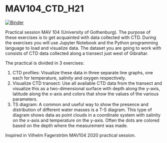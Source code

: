 # MAV104_CTD_H21

[![Binder](https://mybinder.org/badge_logo.svg)](https://mybinder.org/v2/gh/EstelFont/MAV104_CTD_H21/main?labpath=MAV104_CTD_HT21.ipynb)

Practical session MAV 104 (University of Gothenburg). The purpose of these exercises is to get acquainted with data collected with CTD. During the exercises you will use Jupyter Notebook and the Python programming language to load and visualize data. The dataset you are going to work with consists of CTD data collected along a transect just west of Gibraltar.

The practical is divided in 3 exercises:
1. CTD profiles: Visualize these data in three separate line graphs, one each for temperature, salinity and oxygen respectively.
2. Visualize CTD transect: Use all available CTD data from the transect and visualize this as a two-dimensional surface with depth along the y-axis, latitude along the x-axis and colors that show the values of the various parameters. 
3. TS diagram: A common and useful way to show the presence and distribution of different water masses is a T-S diagram. This type of diagram shows data as point clouds in a coordinate system with salinity on the x-axis and temperature on the y-axis. Often the dots are colored based on the depth where the measurement was made.


Inspired in Vilhelm Fagerström MAV104 2020 practical session.
